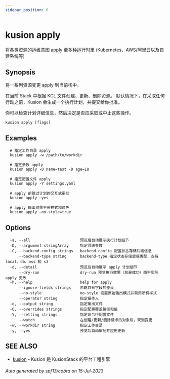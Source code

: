 ```yaml
---
sidebar_position: 6
---
```

# kusion apply

将各类资源的运维意图 apply 至多种运行时里 (Kubernetes、AWS/阿里云以及自建系统等)

## Synopsis

将一系列资源变更 apply 到当前栈中。

在当前 Stack 中根据 KCL 文件创建、更新、删除资源。 默认情况下，在采取任何行动之前，Kusion 会生成一个执行计划，并提交给你批准。

你可以检查计划详细信息，然后决定是否应采取或中止这些操作。

```
kusion apply [flags]
```

## Examples

```
  # 指定工作目录 apply
  kusion apply -w /path/to/workdir
  
  # 指定参数 apply
  kusion apply -D name=test -D age=18
  
  # 指定配置文件 apply
  kusion apply -Y settings.yaml
  
  # apply 前跳过计划的交互式审批
  kusion apply —yes
  
  # apply 输出结果不带样式和颜色
  kusion apply —no-style=true
```

## Options

```
  -a, --all                      预览后自动展示执行计划细节
  -D, --argument stringArray     指定顶级参数
  -C, --backend-config strings   backend-config 配置状态存储后端信息
      --backend-type string      backend-type 指定状态存储后端类型，支持 local、db、oss 和 s3
  -d, --detail                   预览后自动展示 apply 计划细节
      --dry-run                  dry-run 预览执行效果（总是成功）而不实际 apply 更改
  -h, --help                     help for apply
      --ignore-fields strings    忽略目标字段的差异
      --no-style                 no-style 设置原始输出模式并禁用所有样式
      --operator string          指定操作人
  -o, --output string            指定输出文件
  -O, --overrides strings        指定配置覆盖路径和值
  -Y, --setting strings          指定命令行配置文件
      --watch                    在创建/更新/删除请求的对象后，观测变更
  -w, --workdir string           指定工作目录
  -y, --yes                      预览后自动审批并应用更新
```

## SEE ALSO

* [kusion](index.md)	 - Kusion 是 KusionStack 的平台工程引擎

###### Auto generated by spf13/cobra on 15-Jul-2023

